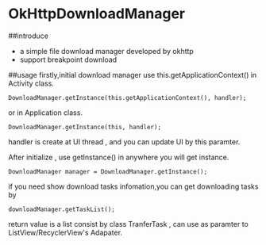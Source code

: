 # OkHttpDownloadManager
##introduce
* a simple file download manager developed by okhttp
* support breakpoint download

##usage
firstly,initial download manager use this.getApplicationContext() in Activity class.

    DownloadManager.getInstance(this.getApplicationContext(), handler);
or in Application class.

    DownloadManager.getInstance(this, handler);
handler is create at UI thread , and you can update UI by this paramter.
    
After initialize , use getInstance() in anywhere you will get instance.

    DownloadManager manager = DownloadManager.getInstance();

if you need show download tasks infomation,you can get downloading tasks by

    downloadManager.getTaskList();

return value is a list consist by class TranferTask , can use as paramter to ListView/RecyclerView's Adapater.
